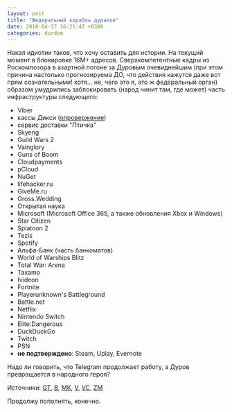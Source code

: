 ```yaml
---
layout: post
title: "Федеральный корабль дураков"
date: 2018-04-17 16:21:47 +0300
categories: durdom
---
```

Накал идиотии таков, что хочу оставить для истории. На текущий момент в блокировке 16M+ адресов. Сверхкомпетентные кадры из Роскомпозора в азартной погоне за Дуровым очевиднейшим (при этом причина настолько прогнозируема ДО, что действия кажутся даже вот прям сознательными! хотя... не, чего это я, это ж федеральный орган) образом умудрились заблокировать (народ чинит там, где может) часть инфраструктуры следующего:
* Viber
* кассы Дикси ([опровержение](https://vc.ru/36448-set-diksi-oprovergla-otklyuchenie-kass-v-moskovskih-magazinah))
* сервис доставки "Птичка"
* Skyeng
* Guild Wars 2
* Vainglory
* Guns of Boom
* Cloudpayments
* pCloud
* NuGet
* lifehacker.ru
* GiveMe.ru
* Gross.Wedding
* Открытая наука
* Microsoft (Microsoft Office 365, а также обновления Xbox и Windows)
* Star Citizen
* Splatoon 2
* Tezis
* Spotify
* Альфа-Банк (часть банкоматов)
* World of Warships Blitz
* Total War: Arena
* Taxamo
* Ivideon
* Fortnite
* Playerunknown's Battleground
* Battle.net
* Netflix
* Nintendo Switch
* Elite:Dangerous
* DuckDuckGo
* Twitch
* PSN
* **не подтверждено**: Steam, Uplay, Evernote

Надо ли говорить, что Telegram продолжает работу, а Дуров превращается в народного героя?

Источники: [GT](https://geektimes.ru/post/300033/), [В](https://www.vedomosti.ru/technology/articles/2018/04/17/766923-kto-postradal), [МК](http://www.mk.ru/social/2018/04/17/izza-telegram-roskomnadzor-zablokiroval-25-mln-adresov-i-rukhnul-sam.html), [V](http://www.the-village.ru/village/city/situation/309525-roskom-vs-telegram), [VC](https://vc.ru/36456-hronika-kto-popal-pod-blokirovku-vmeste-s-telegram), [ZM](https://zona.media/online/2018/04/16/telegram-blocked)

Продолжу пополнять, конечно.
